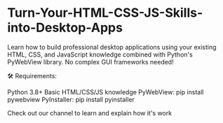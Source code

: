 # Turn-Your-HTML-CSS-JS-Skills-into-Desktop-Apps </br>


Learn how to build professional desktop applications using your existing HTML, CSS, and JavaScript knowledge combined with Python's PyWebView library. No complex GUI frameworks needed!

🛠️ Requirements:

Python 3.8+
Basic HTML/CSS/JS knowledge
PyWebView: pip install pywebview
PyInstaller: pip install pyinstaller

Check out our channel to learn and explain how it's work
